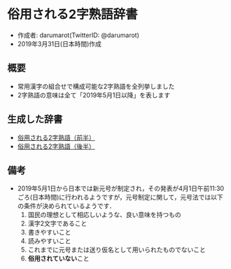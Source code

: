 # 俗用される2字熟語辞書
- 作成者: darumarot(TwitterID: @darumarot)
- 2019年3月31日(日本時間)作成

## 概要
- 常用漢字の組合せで構成可能な2字熟語を全列挙しました
- 2字熟語の意味は全て「2019年5月1日以降」を表します

## 生成した辞書
- <a href="https://github.com/darumarot/zokuyo_2char_dict/blob/master/zokuyo_2ji_dict1.csv">俗用される2字熟語（前半）</a>
- <a href="https://github.com/darumarot/zokuyo_2char_dict/blob/master/zokuyo_2ji_dict2.csv">俗用される2字熟語（後半）</a>

## 備考
- 2019年5月1日から日本では新元号が制定され，その発表が4月1日午前11:30ごろ(日本時間)に行われるようですが，元号制定に関して，元号法では以下の条件が決められているようです．
	1. 国民の理想として相応しいような、良い意味を持つもの
	2. 漢字2文字であること
	3. 書きやすいこと
	4. 読みやすいこと
	5. これまでに元号または送り仮名として用いられたものでないこと
	6. **俗用されていない**こと
